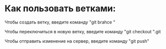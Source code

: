# Как пользовать ветками:
Чтобы создать ветку, введите  команду "git brahce <branhce-name>"

Чтобы переключиться в новую ветку, введите команду "git checkout <branch-name>".git 
   
Чтобы отправить изменение на сервер, введите команду "git push"